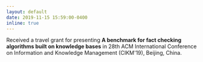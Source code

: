 ```yaml
---
layout: default
date: 2019-11-15 15:59:00-0400
inline: true
---
```


Received a travel grant for presenting **A benchmark for fact checking algorithms built on knowledge bases** in 28th ACM International Conference on Information and Knowledge Management (CIKM'19), Beijing, China.